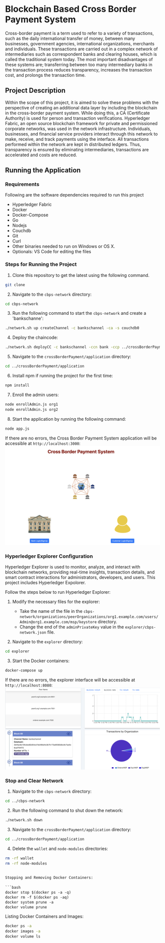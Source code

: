 # Blockchain Based Cross Border Payment System

Cross-border payment is a term used to refer to a variety of transactions, such as the daily international transfer of money, between many businesses, government agencies, international organizations, merchants and individuals. These transactions are carried out in a complex network of intermediaries such as correspondent banks and clearing houses, which is called the traditional system today. The most important disadvantages of these systems are; transferring between too many intermediary banks in the transaction process reduces transparency, increases the transaction cost, and prolongs the transaction time.

## Project Description

Within the scope of this project, it is aimed to solve these problems with the perspective of creating an additional data layer by including the blockchain in the cross-border payment system. While doing this, a CA (Certificate Authority) is used for person and transaction verifications. Hyperledger Fabric, an open source blockchain framework for private and permissioned corporate networks, was used in the network infrastructure. Individuals, businesses, and financial service providers interact through this network to make, receive, and track payments using the interface. All transactions performed within the network are kept in distributed ledgers. Thus, transparency is ensured by eliminating intermediaries, transactions are accelerated and costs are reduced.

## Running the Application

### Requirements

Following are the software dependencies required to run this project

   - Hyperledger Fabric
   - Docker
   - Docker-Compose
   - Go
   - Nodejs 
   - Couchdb
   - Git
   - Curl
   - Other binaries needed to run on Windows or OS X.
   - Optionals: VS Code for editing the files

### Steps for Running the Project

1. Clone this repository to get the latest using the following command.

```bash
git clone 
```

2. Navigate to the `cbps-network` directory:

```bash
cd cbps-network
```

3. Run the following command to start the `cbps-network` and create a 'bankschanne':

```bash
./network.sh up createChannel -c bankschannel -ca -s couchdb0
```

4. Deploy the chaincode:

```bash
./network.sh deployCC -c bankschannel -ccn bank -ccp ../crossBorderPayment/chaincode-go/ -ccl go -ccep "OR('Org1MSP.peer','Org2MSP.peer')"
```

5. Navigate to the `crossBorderPayment/application` directory:

```bash
cd ../crossBorderPayment/application
```

6. Install npm if running the project for the first time:

```bash
npm install
```

7. Enroll the admin users:

```bash
node enrollAdmin.js org1
node enrollAdmin.js org2
```

8. Start the application by running the following command:

```bash
node app.js
```

If there are no errors, the Cross Border Payment System application will be accessible at `http://localhost:3000`:
![Bank and Customer LogIn/SignUp Page](images/CBPS_Main_Pagea.png)

### Hyperledger Explorer Configuration

Hyperledger Explorer is used to monitor, analyze, and interact with blockchain networks, providing real-time insights, transaction details, and smart contract interactions for administrators, developers, and users. This project includes Hyperledger Expolorer.

Follow the steps below to run Hyperledger Explorer:

1. Modify the necessary files for the explorer:

   - Take the name of the file in the `cbps-network/organizations/peerOrganizations/org1.example.com/users/Admin@org1.example.com/msp/keystore` directory.
   - Change the end of the `adminPrivateKey` value in the `explorer/cbps-network.json` file.

2. Navigate to the `explorer` directory:

```bash
cd explorer
```

3. Start the Docker containers:

```bash
docker-compose up
```

If there are no errors, the explorer interface will be accessible at `http://localhost:8080`:
![Explorer](images/Hyperlegde_Explorer_Main_Page.png)

### Stop and Clear Network

1. Navigate to the `cbps-network` directory:

```bash
cd ../cbps-network
```

2. Run the following command to shut down the network:

```bash
./network.sh down
```

3. Navigate to the `crossBorderPayment/application` directory:

```bash
cd ../crossBorderPayment/application
```

4. Delete the `wallet` and `node-modules` directories:

```bash
rm -rf wallet
rm -rf node-modules
```
```

Stopping and Removing Docker Containers:

```bash
docker stop $(docker ps -a -q)
docker rm -f $(docker ps -aq)
docker system prune -a
docker volume prune
```

Listing Docker Containers and Images:

```bash
docker ps -a
docker images -a
docker volume ls
```